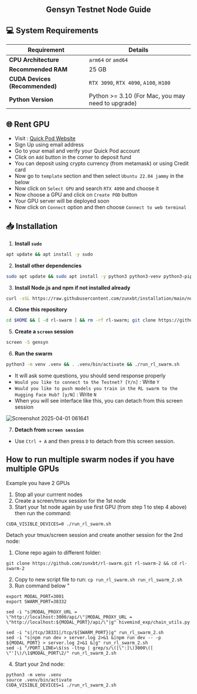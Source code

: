 <h2 align=center>Gensyn Testnet Node Guide</h2>

## 💻 System Requirements

| Requirement                        | Details                                                                                      |
|-------------------------------------|---------------------------------------------------------------------------------------------|
| **CPU Architecture**                | `arm64` or `amd64`                                                                          |
| **Recommended RAM**                 | 25 GB                                                                                       |
| **CUDA Devices (Recommended)**      | `RTX 3090`, `RTX 4090`, `A100`, `H100`                                                      |
| **Python Version**                  | Python >= 3.10 (For Mac, you may need to upgrade) 


## 🌐 Rent GPU
- Visit : [Quick Pod Website](https://console.quickpod.io?affiliate=64e0d2b2-59ee-4989-a05f-f4c3b6dbb2e4)
- Sign Up using email address
- Go to your email and verify your Quick Pod account
- Click on `Add` button in the corner to deposit fund
- You can deposit using crypto currency (from metamask) or using Credit card
- Now go to `template` section and then select `Ubuntu 22.04 jammy` in the below
- Now click on `Select GPU` and search `RTX 4090` and choose it
- Now choose a GPU and click on `Create POD` button
- Your GPU server will be deployed soon
- Now click on `Connect` option and then choose `Connect to web terminal`

## 📥 Installation

1. **Install `sudo`**
```bash
apt update && apt install -y sudo
```
2. **Install other dependencies**
```bash
sudo apt update && sudo apt install -y python3 python3-venv python3-pip curl wget screen git lsof && curl -sS https://dl.yarnpkg.com/debian/pubkey.gpg | sudo apt-key add - && echo "deb https://dl.yarnpkg.com/debian/ stable main" | sudo tee /etc/apt/sources.list.d/yarn.list && sudo apt update && sudo apt install -y yarn
```
3. **Install Node.js and npm if not installed already**  
```bash
curl -sSL https://raw.githubusercontent.com/zunxbt/installation/main/node.sh | bash
```
4. **Clone this repository**
```bash
cd $HOME && [ -d rl-swarm ] && rm -rf rl-swarm; git clone https://github.com/zunxbt/rl-swarm.git && cd rl-swarm
```
5. **Create a `screen` session**
```bash
screen -S gensyn
```
6. **Run the swarm**
```bash
python3 -m venv .venv && . .venv/bin/activate && ./run_rl_swarm.sh
```
- It will ask some questions, you should send response properly
- ```Would you like to connect to the Testnet? [Y/n]``` : Write `Y`
- ```Would you like to push models you train in the RL swarm to the Hugging Face Hub? [y/N]``` : Write `N`
- When you will see interface like this, you can detach from this screen session

![Screenshot 2025-04-01 061641](https://github.com/user-attachments/assets/b5ed9645-16a2-4911-8a73-97e21fdde274)

7. **Detach from `screen session`**
- Use `Ctrl + A` and then press `D` to detach from this screen session.

## How to run multiple swarm nodes if you have multiple GPUs

Example you have 2 GPUs

1. Stop all your currrent nodes
2. Create a screen/tmux session for the 1st node
3. Start your 1st node again by use first GPU (from step 1 to step 4 above) then run the command:

`CUDA_VISIBLE_DEVICES=0 ./run_rl_swarm.sh`

Detach your tmux/screen session and create another session for the 2nd node:
1. Clone repo again to different folder: 

`git clone https://github.com/zunxbt/rl-swarm.git rl-swarm-2 && cd rl-swarm-2`

2. Copy to new script file to run: `cp run_rl_swarm.sh run_rl_swarm_2.sh`
3. Run command below "

```
export MODAL_PORT=3001
export SWARM_PORT=38332

sed -i "s|MODAL_PROXY_URL = \"http://localhost:3000/api/\"|MODAL_PROXY_URL = \"http://localhost:${MODAL_PORT}/api/\"|g" hivemind_exp/chain_utils.py

sed -i "s|/tcp/38331|/tcp/${SWARM_PORT}|g" run_rl_swarm_2.sh
sed -i "s|npm run dev > server.log 2>&1 &|npm run dev -- -p ${MODAL_PORT} > server.log 2>&1 &|g" run_rl_swarm_2.sh
sed -i "/PORT_LINE=\$(ss -ltnp | grep/s/\([\":]\)3000\([ \"']\)/\1$MODAL_PORT\2/" run_rl_swarm_2.sh
```
4. Start your 2nd node: 

```
python3 -m venv .venv
source .venv/bin/activate
CUDA_VISIBLE_DEVICES=1 ./run_rl_swarm_2.sh
```
